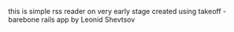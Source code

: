 this is simple rss reader on very early stage
created using takeoff - barebone rails app by Leonid Shevtsov
